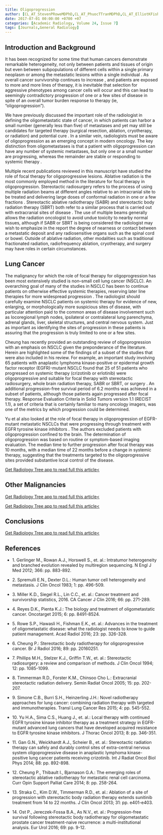 ```yaml
---
title: Oligoprogression
author: [CL_AT_StevenPRoweMDPhD,CL_AT_PhuocTTranMDPhD,CL_AT_ElliotKFishmanMD,CL_AT_PamelaTJohnsonMD]
date: 2017-07-01 00:00:00 +0700 +07
categories: [Academic Radiology, Volume 24, Issue 7]
tags: [Journals,General Radiology]
---
```

## Introduction and Background

It has been recognized for some time that human cancers demonstrate remarkable heterogeneity, not only between patients and tissues of origin but even between subpopulations of different cells within a single primary neoplasm or among the metastatic lesions within a single individual . As overall cancer survivorship continues to increase , and patients are exposed to more and more lines of therapy, it is inevitable that selection for aggressive phenotypes among cancer cells will occur and this can lead to seemingly contradictory progression of one or a few sites of disease in spite of an overall tumor burden response to therapy (ie, “oligoprogression”).

We have previously discussed the important role of the radiologist in defining the oligometastatic state of cancer, in which patients can harbor a small number (generally less than five) of metastases and yet may still be candidates for targeted therapy (surgical resection, ablation, cryotherapy, or radiation) and potential cure . In a similar vein, radiologists must be aware of oligoprogression as an emerging concept in modern oncology. The key distinction from oligometastases is that a patient with oligoprogression can have any number of systemic metastases, but only one or a small number are progressing, whereas the remainder are stable or responding to systemic therapy .

Multiple recent publications reviewed in this manuscript have studied the role of focal therapy for oligoprogressive lesions. Ablative radiation is the most commonly employed method in the literature for focal therapy in oligoprogression. Stereotactic radiosurgery refers to the process of using multiple radiation beams at different angles relative to an intracranial site to be treated and delivering large doses of conformal radiation in one or a few fractions . Stereotactic ablative radiotherapy (SABR) and stereotactic body radiation therapy (SBRT) both refer to a similar process that is carried out with extracranial sites of disease . The use of multiple beams generally allows the radiation oncologist to avoid undue toxicity to nearby normal tissues, although if SABR or SBRT is being considered the radiologist may wish to emphasize in the report the degree of nearness or contact between a metastatic deposit and any radiosensitive organs such as the spinal cord or bowel. Outside of ablative radiation, other modalities such as traditional fractionated radiation, radiofrequency ablation, cryotherapy, and surgery may have roles in certain circumstances.

## Lung Cancer

The malignancy for which the role of focal therapy for oligoprogression has been most extensively studied is non–small cell lung cancer (NSCLC). An overarching goal of many of the studies in NSCLC has been to continue patients on otherwise effective systemic therapies, reserving later line therapies for more widespread progression . The radiologist should carefully examine NSCLC patients on systemic therapy for evidence of new, enlarging, or morphologically more suspicious sites of disease, with particular attention paid to the common areas of disease involvement such as locoregional lymph nodes, ipsilateral or contralateral lung parenchyma, adrenal glands, liver, skeletal structures, and central nervous system. Just as important as identifying the sites of progression in these patients is assuring that the progression is truly limited to one or a few sites.

Cheung has recently provided an outstanding review of oligoprogression with an emphasis on NSCLC given the preponderance of the literature. Herein are highlighted some of the findings of a subset of the studies that were also included in his review. For example, an important study involving 65 patients with anaplastic lymphoma kinase-positive or epidermal growth factor receptor (EGFR)-mutant NSCLC found that 25 of 51 patients who progressed on systemic therapy (crizotinib or erlotinib) were oligoprogressive and suitable for focal therapy with stereotactic radiosurgery, whole brain radiation therapy, SABR or SBRT, or surgery . An additional progression-free survival period of 6.2 months was achieved in a subset of patients, although those patients again progressed after focal therapy. Response Evaluation Criteria in Solid Tumors version 1.1 (RECIST 1.1), a set of criteria that is certainly familiar to many oncology imagers, was one of the metrics by which progression could be determined.

Yu et al also looked at the role of focal therapy in oligoprogression of EGFR-mutant metastatic NSCLCs that were progressing through treatment with EGFR tyrosine kinase inhibitors . The authors excluded patients with oligoprogression confined to the brain. The determination of oligoprogression was based on routine or symptom-based imaging evaluation. The median time to further progression after focal therapy was 10 months, with a median time of 22 months before a change in systemic therapy, suggesting that the treatments targeted to the oligoprogressive sites provided substantive local control of the disease.

[Get Radiology Tree app to read full this article<](https://clinicalpub.com/app)

## Other Malignancies

[Get Radiology Tree app to read full this article<](https://clinicalpub.com/app)

[Get Radiology Tree app to read full this article<](https://clinicalpub.com/app)

## Conclusions

[Get Radiology Tree app to read full this article<](https://clinicalpub.com/app)

## References

- 1\. Gerlinger M., Rowan A.J., Horswell S., et. al.: Intratumor heterogeneity and branched evolution revealed by multiregion sequencing. N Engl J Med 2012; 366: pp. 883-892.


- 2\. Spremulli E.N., Dexter D.L.: Human tumor cell heterogeneity and metastasis. J Clin Oncol 1983; 1: pp. 496-509.


- 3\. Miller K.D., Siegel R.L., Lin C.C., et. al.: Cancer treatment and survivorship statistics, 2016. CA Cancer J Clin 2016; 66: pp. 271-289.


- 4\. Reyes D.K., Pienta K.J.: The biology and treatment of oligometastatic cancer. Oncotarget 2015; 6: pp. 8491-8524.


- 5\. Rowe S.P., Hawasli H., Fishman E.K., et. al.: Advances in the treatment of oligometastatic disease: what the radiologist needs to know to guide patient management. Acad Radiol 2016; 23: pp. 326-328.


- 6\. Cheung P.: Stereotactic body radiotherapy for oligoprogressive cancer. Br J Radiol 2016; 89: pp. 20160251.


- 7\. Phillips M.H., Stelzer K.J., Griffin T.W., et. al.: Stereotactic radiosurgery: a review and comparison of methods. J Clin Oncol 1994; 12: pp. 1085-1099.


- 8\. Timmerman R.D., Forster K.M., Chinsoo Cho L.: Extracranial stereotactic radiation delivery. Semin Radiat Oncol 2005; 15: pp. 202-207.


- 9\. Simone C.B., Burri S.H., Heinzerling J.H.: Novel radiotherapy approaches for lung cancer: combining radiation therapy with targeted and immunotherapies. Transl Lung Cancer Res 2015; 4: pp. 545-552.


- 10\. Yu H.A., Sima C.S., Huang J., et. al.: Local therapy with continued EGFR tyrosine kinase inhibitor therapy as a treatment strategy in EGFR-mutant advanced lung cancers that have developed acquired resistance to EGFR tyrosine kinase inhibitors. J Thorac Oncol 2013; 8: pp. 346-351.


- 11\. Gan G.N., Weickhardt A.J., Scheier B., et. al.: Stereotactic radiation therapy can safely and durably control sites of extra-central nervous system oligoprogressive disease in anaplastic lymphoma kinase-positive lung cancer patients receiving crizotinib. Int J Radiat Oncol Biol Phys 2014; 88: pp. 892-898.


- 12\. Cheung P., Thibault I., Bjarnason G.A.: The emerging roles of stereotactic ablative radiotherapy for metastatic renal cell carcinoma. Curr Opin Support Palliat Care 2014; 8: pp. 258-264.


- 13\. Straka C., Kim D.W., Timmerman R.D., et. al.: Ablation of a site of progression with stereotactic body radiation therapy extends sunitinib treatment from 14 to 22 months. J Clin Oncol 2013; 31: pp. e401-e403.


- 14\. Ost P., Jereczek-Fossa B.A., As N.V., et. al.: Progression-free survival following stereotactic body radiotherapy for oligometastatic prostate cancer treatment-naive recurrence: a multi-institutional analysis. Eur Urol 2016; 69: pp. 9-12.